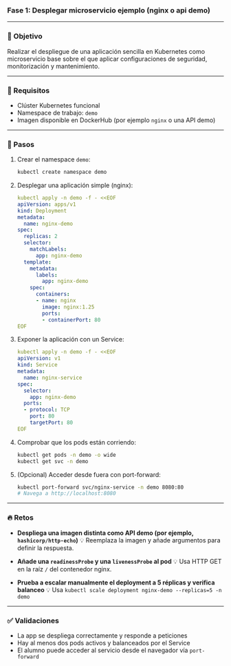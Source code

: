 ### Fase 1: Desplegar microservicio ejemplo (nginx o api demo)

---

### 🎯 Objetivo

Realizar el despliegue de una aplicación sencilla en Kubernetes como microservicio base sobre el que aplicar configuraciones de seguridad, monitorización y mantenimiento.

---

### 🧰 Requisitos

* Clúster Kubernetes funcional
* Namespace de trabajo: `demo`
* Imagen disponible en DockerHub (por ejemplo `nginx` o una API demo)

---

### 🔧 Pasos

1. Crear el namespace `demo`:

   ```bash
   kubectl create namespace demo
   ```

2. Desplegar una aplicación simple (nginx):

   ```yaml
   kubectl apply -n demo -f - <<EOF
   apiVersion: apps/v1
   kind: Deployment
   metadata:
     name: nginx-demo
   spec:
     replicas: 2
     selector:
       matchLabels:
         app: nginx-demo
     template:
       metadata:
         labels:
           app: nginx-demo
       spec:
         containers:
         - name: nginx
           image: nginx:1.25
           ports:
           - containerPort: 80
   EOF
   ```

3. Exponer la aplicación con un Service:

   ```yaml
   kubectl apply -n demo -f - <<EOF
   apiVersion: v1
   kind: Service
   metadata:
     name: nginx-service
   spec:
     selector:
       app: nginx-demo
     ports:
     - protocol: TCP
       port: 80
       targetPort: 80
   EOF
   ```

4. Comprobar que los pods están corriendo:

   ```bash
   kubectl get pods -n demo -o wide
   kubectl get svc -n demo
   ```

5. (Opcional) Acceder desde fuera con port-forward:

   ```bash
   kubectl port-forward svc/nginx-service -n demo 8080:80
   # Navega a http://localhost:8080
   ```

---

### 🔥 Retos

* **Despliega una imagen distinta como API demo (por ejemplo, `hashicorp/http-echo`)**
  💡 Reemplaza la imagen y añade argumentos para definir la respuesta.

* **Añade una `readinessProbe` y una `livenessProbe` al pod**
  💡 Usa HTTP GET en la raíz `/` del contenedor nginx.

* **Prueba a escalar manualmente el deployment a 5 réplicas y verifica balanceo**
  💡 Usa `kubectl scale deployment nginx-demo --replicas=5 -n demo`

---

### ✅ Validaciones

* La app se despliega correctamente y responde a peticiones
* Hay al menos dos pods activos y balanceados por el Service
* El alumno puede acceder al servicio desde el navegador vía `port-forward`
